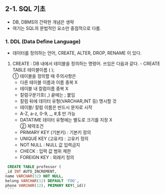 ## 2-1. SQL 기초
- DB, DBMS의 간략한 개념은 생략
- 여기는 SQL의 문법적인 요소만 중점적으로 다룸.

### 1. DDL (Data Define Language) 
   -  데이터를 정의하는 언어, CREATE, ALTER, DROP, RENAME 이 있다.
   1) CREATE : DB 내에서 테이블을 정의하는 명령어. 쓰임은 다음과 같다.
     - CREATE TABLE 테이블이름 (
     );  
     ① 테이블을 정의할 때 주의사항은 
      -  다른 테이블 이름과 이름 중복 X
      -  테이블 내 칼럼이름  중복 X
      -  칼럼구분기호( ,) 끝에는 ; 붙임   
      -  칼럼 뒤에 데이터 유형(VARCHAR,INT 등) 명시할 것
      -  테이블/ 칼럼 이름은 반드시 문자로 시작
      -  A-Z, a-z, 0-9, _, #,$ 만 가능
      -  DATATIME 데이터 유형에는 별도로 크기를 지정 X   
      ② 제약조건
      -  PRIMARY KEY (기본키) : 기본키 정의
      -  UNIQUE KEY (고유키) : 고유키 정의
      -  NOT NULL : NULL 값 입력금지
      -  CHECK : 입력 값 범위 제한
      - FOREIGN KEY : 외래키 정의
   ```sql  
    CREATE TABLE professor ( 
   _id INT AUTO_INCREMENT, 
   name VARCHAR(32) NOT NULL, 
   belong VARCHAR(12) DEFAULT 'FOO', 
   phone VARCHAR(12), PRIMARY KEY(_id))
    ```   